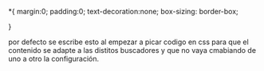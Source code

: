 *{
margin:0;
padding:0;
text-decoration:none;
box-sizing: border-box;


}

por defecto se escribe esto al empezar a picar codigo en css para que el contenido se adapte a las distitos buscadores y que no vaya cmabiando de uno a otro la configuración.